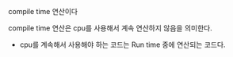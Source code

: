 compile time 연산이다

compile time 연산은 cpu를 사용해서 계속 연산하지 않음을 의미한다.
- cpu를 계속해서 사용해야 하는 코드는 Run time 중에 연산되는 코드다.